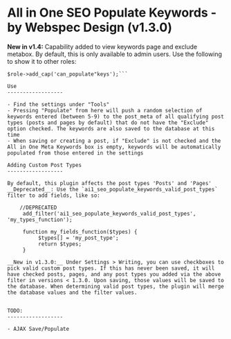 All in One SEO Populate Keywords - by Webspec Design (v1.3.0)
==================

__New in v1.4:__ Capability added to view keywords page and exclude metabox. By default, this is only available to admin users. Use the following to show it to other roles:

```$role = get_role('editor');
$role->add_cap('can_populate"keys');```

Use
------------------

- Find the settings under "Tools"
- Pressing "Populate" from here will push a random selection of keywords entered (between 5-9) to the post_meta of all qualifying post types (posts and pages by default) that do not have the "Exclude" option checked. The keywords are also saved to the database at this time
- When saving or creating a post, if "Exclude" is not checked and the All in One Meta Keywords box is empty, keywords will be automatically populated from those entered in the settings

Adding Custom Post Types
------------------

By default, this plugin affects the post types 'Posts' and 'Pages' __Deprecated__: Use the `ai1_seo_populate_keywords_valid_post_types` filter to add fields, like so:

	//DEPRECATED
     add_filter('ai1_seo_populate_keywords_valid_post_types', 'my_types_function');

     function my_fields_function($types) {
          $types[] = 'my_post_type';
          return $types;
     }

__New in v1.3.0:__ Under Settings > Writing, you can use checkboxes to pick valid custom post types. If this has never been saved, it will have checked posts, pages, and any post types you added via the above filter in versions < 1.3.0. Upon saving, those values will be saved to the database. When determining valid post types, the plugin will merge the database values and the filter values.


TODO:
------------------

- AJAX Save/Populate